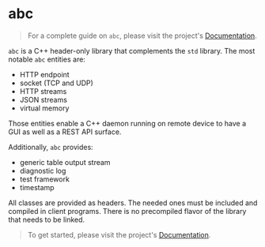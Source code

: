 # abc
> For a complete guide on `abc`, please visit the project's [Documentation](doc/README.md).

`abc` is a C++ header-only library that complements the `std` library. The most notable `abc` entities are:
- HTTP endpoint
- socket (TCP and UDP)
- HTTP streams
- JSON streams
- virtual memory

Those entities enable a C++ daemon running on remote device to have a GUI as well as a REST API surface.

Additionally, `abc` provides:
- generic table output stream
- diagnostic log
- test framework
- timestamp

All classes are provided as headers.
The needed ones must be included and compiled in client programs.
There is no precompiled flavor of the library that needs to be linked.

> To get started, please visit the project's [Documentation](doc).
